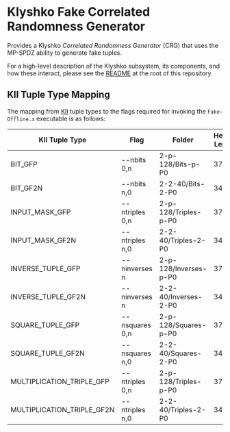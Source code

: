 # Klyshko Fake Correlated Randomness Generator

Provides a Klyshko *Correlated Randomness Generator* (CRG) that uses the MP-SPDZ
ability to generate fake tuples.

For a high-level description of the Klyshko subsystem, its components, and how
these interact, please see the [README] at the root of this repository.

## KII Tuple Type Mapping

The mapping from [KII] tuple types to the flags required for invoking the
`Fake-Offline.x` executable is as follows:

| KII Tuple Type             | Flag           | Folder                | Header Length |
| -------------------------- | -------------- | --------------------- | ------------- |
| BIT_GFP                    | --nbits 0,n    | 2-p-128/Bits-p-P0     | 37            |
| BIT_GF2N                   | --nbits n,0    | 2-2-40/Bits-2-P0      | 34            |
| INPUT_MASK_GFP             | --ntriples 0,n | 2-p-128/Triples-p-P0  | 37            |
| INPUT_MASK_GF2N            | --ntriples n,0 | 2-2-40/Triples-2-P0   | 34            |
| INVERSE_TUPLE_GFP          | --ninverses n  | 2-p-128/Inverses-p-P0 | 37            |
| INVERSE_TUPLE_GF2N         | --ninverses n  | 2-2-40/Inverses-2-P0  | 34            |
| SQUARE_TUPLE_GFP           | --nsquares 0,n | 2-p-128/Squares-p-P0  | 37            |
| SQUARE_TUPLE_GF2N          | --nsquares n,0 | 2-2-40/Squares-2-P0   | 34            |
| MULTIPLICATION_TRIPLE_GFP  | --ntriples 0,n | 2-p-128/Triples-p-P0  | 37            |
| MULTIPLICATION_TRIPLE_GF2N | --ntriples n,0 | 2-2-40/Triples-2-P0   | 34            |

[kii]: ../klyshko-operator/README.md#klyshko-integration-interface-kii
[readme]: ../README.md
